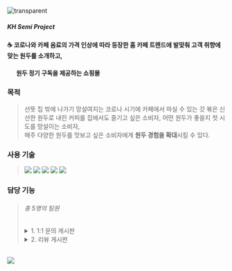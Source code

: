 ![transparent](https://capsule-render.vercel.app/api?type=transparent&fontColor=A97155&text=1DU1DU&height=60&fontSize=40&fontAlign=9&fontAlignY=70)
##### KH Semi Project
#### :coffee: 코로나와 카페 음료의 가격 인상에 따라 등장한 홈 카페 트렌드에 발맞춰 고객 취향에 맞는 원두를 소개하고,
#### &emsp;&nbsp;&nbsp;원두 정기 구독을 제공하는 쇼핑몰
### 목적
> 선뜻 집 밖에 나가기 망설여지는 코로나 시기에 카페에서 마실 수 있는 갓 볶은 신선한 원두로 내린 커피를 집에서도 즐기고 싶은 소비자, 어떤 원두가 좋을지 첫 시도를 망설이는 소비자,  
> 매주 다양한 원두를 맛보고 싶은 소비자에게 **원두 경험을 확대**시킬 수 있다.
### 사용 기술
> <img src="https://img.shields.io/badge/Servlet-blue?style=flat-square&logo=Servlet&logoColor=white"/>
> <img src="https://img.shields.io/badge/JSP-black?style=flat-square&logo=JSP&logoColor=white"/>
> <img src="https://img.shields.io/badge/MyBatis-black?style=flat-square&logo=MyBatis&logoColor=white"/>
> <img src="https://img.shields.io/badge/JavaScript-F7DF1E?style=flat-square&logo=JavaScript&logoColor=white"/>
> <img src="https://img.shields.io/badge/jQuery-0769AD?style=flat-square&logo=jQuery&logoColor=white"/>
### 담당 기능
> ###### 총 5명의 팀원
> <details>
> <summary>1. 1:1 문의 게시판</summary>
> &emsp;&emsp;<b style="color:purple;">구현 기능</b> : 문의 등록, 문의 내역 조회, 문의 상세 조회, 문의 삭제
> </details>
> <details>
> <summary>2. 리뷰 게시판</summary>
> &emsp;&emsp;<b style="color:purple;">구현 기능</b> : 리뷰 등록, 리뷰 내역 조회, 리뷰 상세 조회, 리뷰 수정, 리뷰 삭제
> </details>
<br>
<img src="https://hits.seeyoufarm.com/api/count/incr/badge.svg?url=https%3A%2F%2Fgithub.com%2FYeonjeeSong%2F1DU1DU&count_bg=%23000000&title_bg=%23000000&icon=github.svg&icon_color=%23E7E7E7&title=GitHub&edge_flat=false)"/>
